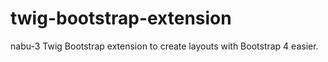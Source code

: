 # twig-bootstrap-extension
nabu-3 Twig Bootstrap extension to create layouts with Bootstrap 4 easier.
